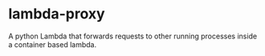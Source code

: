 # lambda-proxy
A python Lambda that forwards requests to other running processes inside a container based lambda.
